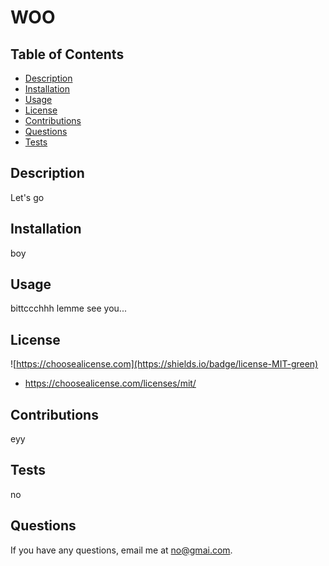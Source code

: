 # WOO
   ## Table of Contents
   * [Description](#description)
   * [Installation](#installation)
   * [Usage](#usage)
   * [License](#license)
   * [Contributions](#contributions)
   * [Questions](#questions)
   * [Tests](#tests)
   
  ## Description
  Let's go
   
  ## Installation
  boy

  ## Usage
  bittccchhh lemme see you...
  
## License 
  ![https://choosealicense.com](https://shields.io/badge/license-MIT-green) 
  * https://choosealicense.com/licenses/mit/
    

  ## Contributions
  eyy

  ## Tests
  no

  ## Questions
  If you have any questions, email me at no@gmai.com.
